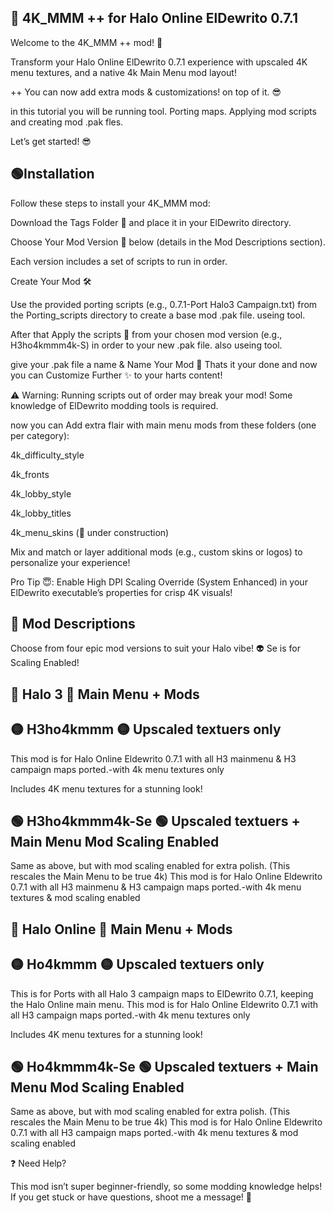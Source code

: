 ## 🔵 4K_MMM ++ for Halo Online ElDewrito 0.7.1

Welcome to the 4K_MMM ++ mod! 🚀

Transform your Halo Online ElDewrito 0.7.1 experience with upscaled 4K menu textures, and a native 4k Main Menu mod layout!

++ You can now add extra mods & customizations! on top of it. 😎

in this tutorial you will be running tool. Porting maps. Applying mod scripts and creating mod .pak fles.

Let’s get started! 😎

##  🟢Installation

Follow these steps to install your 4K_MMM mod:

Download the Tags Folder 📂 and place it in your ElDewrito directory.

Choose Your Mod Version 🎯 below (details in the Mod Descriptions section).

Each version includes a set of scripts to run in order.

Create Your Mod 🛠️

Use the provided porting scripts (e.g., 0.7.1-Port Halo3 Campaign.txt) from the Porting_scripts directory to create a base mod .pak file. useing tool.

After that Apply the scripts 🔧 from your chosen mod version (e.g., H3ho4kmmm4k-S) in order to your new .pak file. also useing tool.

give your .pak file a name & Name Your Mod 📛 Thats it your done and now you can Customize Further ✨ to your harts content!

⚠️ Warning: Running scripts out of order may break your mod! Some knowledge of ElDewrito modding tools is required.

now you can Add extra flair with main menu mods from these folders (one per category):

4k_difficulty_style

4k_fronts

4k_lobby_style

4k_lobby_titles

4k_menu_skins (🚧 under construction)

Mix and match or layer additional mods (e.g., custom skins or logos) to personalize your experience!

Pro Tip 😇: Enable High DPI Scaling Override (System Enhanced) in your ElDewrito executable’s properties for crisp 4K visuals!


## 🔵 Mod Descriptions

Choose from four epic mod versions to suit your Halo vibe! 👽 Se is for Scaling Enabled!

## 🔵 Halo 3 🔵 Main Menu + Mods

## 🟡 H3ho4kmmm 🟡 Upscaled textuers only

This mod is for Halo Online Eldewrito 0.7.1 with all H3 mainmenu & H3 campaign maps ported.-with 4k menu textures only

Includes 4K menu textures for a stunning look!

## 🟢 H3ho4kmmm4k-Se 🟢 Upscaled textuers +  Main Menu Mod Scaling Enabled

Same as above, but with mod scaling enabled for extra polish. (This rescales the Main Menu to be true 4k)
This mod is for Halo Online Eldewrito 0.7.1 with all H3 mainmenu & H3 campaign maps ported.-with 4k menu textures & mod scaling enabled


## 🔵 Halo Online 🔵 Main Menu + Mods

## 🟡 Ho4kmmm 🟡 Upscaled textuers only

This is for Ports with all Halo 3 campaign maps to ElDewrito 0.7.1, keeping the Halo Online main menu.
This mod is for Halo Online Eldewrito 0.7.1 with all H3 campaign maps ported.-with 4k menu textures only

Includes 4K menu textures for a stunning look!

## 🟢 Ho4kmmm4k-Se 🟢 Upscaled textuers +  Main Menu Mod Scaling Enabled

Same as above, but with mod scaling enabled for extra polish. (This rescales the Main Menu to be true 4k)
This mod is for Halo Online Eldewrito 0.7.1 with all H3 campaign maps ported.-with 4k menu textures & mod scaling enabled

❓ Need Help?

This mod isn’t super beginner-friendly, so some modding knowledge helps! If you get stuck or have questions, shoot me a message! 📩

